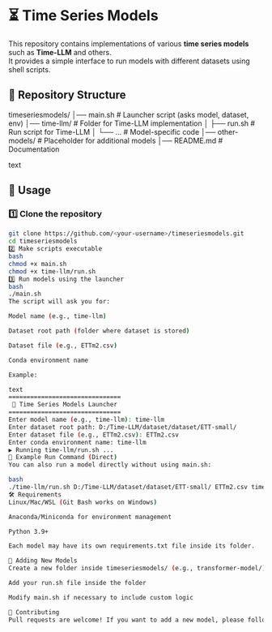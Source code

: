 # ⏳ Time Series Models  

This repository contains implementations of various **time series models** such as **Time-LLM** and others.  
It provides a simple interface to run models with different datasets using shell scripts.  

## 📂 Repository Structure  
timeseriesmodels/
│── main.sh # Launcher script (asks model, dataset, env)
│── time-llm/ # Folder for Time-LLM implementation
│ ├── run.sh # Run script for Time-LLM
│ └── ... # Model-specific code
│── other-models/ # Placeholder for additional models
│── README.md # Documentation

text

## 🚀 Usage  

### 1️⃣ Clone the repository  
```bash
git clone https://github.com/<your-username>/timeseriesmodels.git
cd timeseriesmodels
2️⃣ Make scripts executable
bash
chmod +x main.sh
chmod +x time-llm/run.sh
3️⃣ Run models using the launcher
bash
./main.sh
The script will ask you for:

Model name (e.g., time-llm)

Dataset root path (folder where dataset is stored)

Dataset file (e.g., ETTm2.csv)

Conda environment name

Example:

text
===============================
 🚀 Time Series Models Launcher
===============================
Enter model name (e.g., time-llm): time-llm
Enter dataset root path: D:/Time-LLM/dataset/dataset/ETT-small/
Enter dataset file (e.g., ETTm2.csv): ETTm2.csv
Enter conda environment name: time-llm
▶ Running time-llm/run.sh ...
📜 Example Run Command (Direct)
You can also run a model directly without using main.sh:

bash
./time-llm/run.sh D:/Time-LLM/dataset/dataset/ETT-small/ ETTm2.csv time-llm
🛠 Requirements
Linux/Mac/WSL (Git Bash works on Windows)

Anaconda/Miniconda for environment management

Python 3.9+

Each model may have its own requirements.txt file inside its folder.

📌 Adding New Models
Create a new folder inside timeseriesmodels/ (e.g., transformer-model/)

Add your run.sh file inside the folder

Modify main.sh if necessary to include custom logic

🤝 Contributing
Pull requests are welcome! If you want to add a new model, please follow the structure above.
